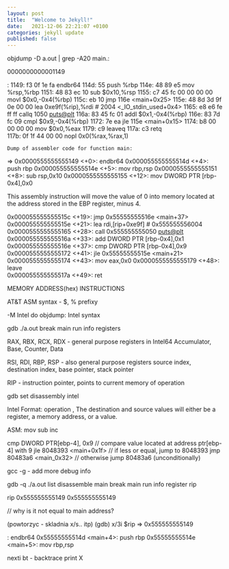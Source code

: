 ```yaml
---
layout: post
title:  "Welcome to Jekyll!"
date:   2021-12-06 22:21:07 +0100
categories: jekyll update
published: false
---
```


objdump -D a.out | grep -A20 main.:


0000000000001149 <main>:
    1149:	f3 0f 1e fa          	endbr64 
    114d:	55                   	push   %rbp
    114e:	48 89 e5             	mov    %rsp,%rbp
    1151:	48 83 ec 10          	sub    $0x10,%rsp
    1155:	c7 45 fc 00 00 00 00 	movl   $0x0,-0x4(%rbp)
    115c:	eb 10                	jmp    116e <main+0x25>
    115e:	48 8d 3d 9f 0e 00 00 	lea    0xe9f(%rip),%rdi        # 2004 <_IO_stdin_used+0x4>
    1165:	e8 e6 fe ff ff       	callq  1050 <puts@plt>
    116a:	83 45 fc 01          	addl   $0x1,-0x4(%rbp)
    116e:	83 7d fc 09          	cmpl   $0x9,-0x4(%rbp)
    1172:	7e ea                	jle    115e <main+0x15>
    1174:	b8 00 00 00 00       	mov    $0x0,%eax
    1179:	c9                   	leaveq 
    117a:	c3                   	retq   
    117b:	0f 1f 44 00 00       	nopl   0x0(%rax,%rax,1)
    
    
    Dump of assembler code for function main:
=> 0x0000555555555149 <+0>:	endbr64 
   0x000055555555514d <+4>:	push   rbp
   0x000055555555514e <+5>:	mov    rbp,rsp
   0x0000555555555151 <+8>:	sub    rsp,0x10
   0x0000555555555155 <+12>:	mov    DWORD PTR [rbp-0x4],0x0
   
   
   This assembly instruction will move the value of 0 into memory located
at the address stored in the EBP register, minus 4.


   0x000055555555515c <+19>:	jmp    0x55555555516e <main+37>
   0x000055555555515e <+21>:	lea    rdi,[rip+0xe9f]        # 0x555555556004
   0x0000555555555165 <+28>:	call   0x555555555050 <puts@plt>
   0x000055555555516a <+33>:	add    DWORD PTR [rbp-0x4],0x1
   0x000055555555516e <+37>:	cmp    DWORD PTR [rbp-0x4],0x9
   0x0000555555555172 <+41>:	jle    0x55555555515e <main+21>
   0x0000555555555174 <+43>:	mov    eax,0x0
   0x0000555555555179 <+48>:	leave  
   0x000055555555517a <+49>:	ret    

    
    
MEMORY ADDRESS(hex) INSTRUCTIONS


AT&T ASM syntax - $, % prefixy


-M Intel do objdump: Intel syntax


gdb ./a.out
break main
run
info registers

RAX, RBX, RCX, RDX - general purpose registers in Intel64
Accumulator, Base, Counter, Data

RSI, RDI, RBP, RSP - also general purpose registers 
source index, destination index, base pointer, stack pointer

RIP - instruction pointer, points to current memory of operation

gdb
set disassembly intel

Intel Format:
operation <destination>, <source>
The destination and source values will either be a register, a memory
address, or a value.

ASM:
mov
sub
inc

cmp DWORD PTR[ebp-4], 0x9 // compare value located at address ptr[ebp-4] with 9
jle 8048393 <main+0x1f> // if less or equal, jump to 8048393
jmp 80483a6 <main_0x32> // otherwise jump 80483a6 (unconditionally)


gcc -g - add more debug info

gdb -q ./a.out
list
disassemble main
break main
run
info register rip

rip            0x555555555149      0x555555555149 <main>
// why is it not equal to main address?


(powtorzyc - skladnia x/s.. itp)
(gdb) x/3i $rip
=> 0x555555555149 <main>:	endbr64 
   0x55555555514d <main+4>:	push   rbp
   0x55555555514e <main+5>:	mov    rbp,rsp

nexti
bt - backtrace
print X
















